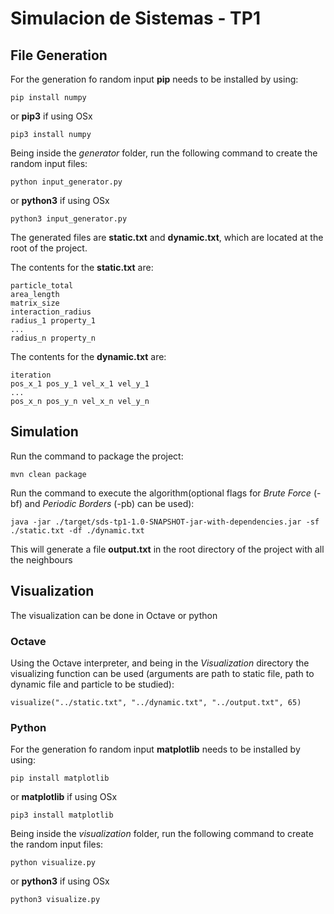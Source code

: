 # Simulacion de Sistemas - TP1

## File Generation

For the generation fo random input **pip** needs to be installed by using:
```
pip install numpy
```
or **pip3** if using OSx
```
pip3 install numpy
```

Being inside the _generator_ folder, run the following command to create the random input files:
```
python input_generator.py
```
or **python3** if using OSx
```
python3 input_generator.py
```

The generated files are **static.txt** and **dynamic.txt**, which are located at the root of the project.

The contents for the **static.txt** are:
```
particle_total
area_length
matrix_size
interaction_radius
radius_1 property_1
...
radius_n property_n
```

The contents for the **dynamic.txt** are:
```
iteration
pos_x_1 pos_y_1 vel_x_1 vel_y_1
...
pos_x_n pos_y_n vel_x_n vel_y_n
```

## Simulation
Run the command to package the project:
```
mvn clean package
```
Run the command to execute the algorithm(optional flags for _Brute Force_ (-bf) and _Periodic Borders_ (-pb) can be used):
```
java -jar ./target/sds-tp1-1.0-SNAPSHOT-jar-with-dependencies.jar -sf ./static.txt -df ./dynamic.txt
```
This will generate a file **output.txt** in the root directory of the project with all the neighbours

## Visualization
The visualization can be done in Octave or python

### Octave
Using the Octave interpreter, and being in the _Visualization_ directory the visualizing function can be used (arguments are path to static file, path to dynamic file and particle to be studied):
```
visualize("../static.txt", "../dynamic.txt", "../output.txt", 65)
```

### Python

For the generation fo random input **matplotlib** needs to be installed by using:
```
pip install matplotlib
```
or **matplotlib** if using OSx
```
pip3 install matplotlib
```

Being inside the _visualization_ folder, run the following command to create the random input files:
```
python visualize.py
```
or **python3** if using OSx
```
python3 visualize.py
```